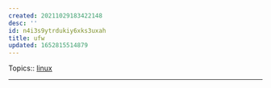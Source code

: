 ```yaml
---
created: 20211029183422148
desc: ''
id: n4i3s9ytrdukiy6xks3uxah
title: ufw
updated: 1652815514879
---
```

   
Topics::  [linux](../topics/linux.md)   
   
   
---